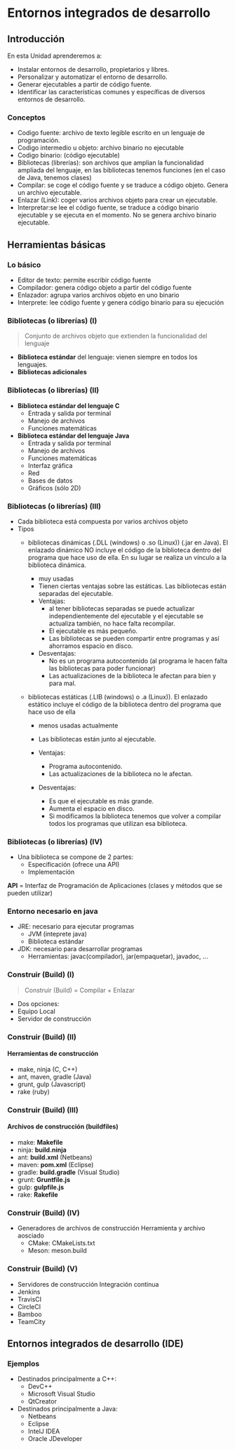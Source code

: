 # Entornos integrados de desarrollo


## Introducción


En esta Unidad aprenderemos a:

- Instalar entornos de desarrollo, propietarios y libres.
- Personalizar y automatizar el entorno de desarrollo.
- Generar ejecutables a partir de código fuente.
- Identificar las características comunes y específicas de diversos entornos de desarrollo.


### Conceptos

- Codigo fuente: archivo de texto legible escrito en un lenguaje de programación. 
- Codigo intermedio u objeto: archivo binario no ejecutable
- Codigo binario: (código ejecutable)
- Bibliotecas (librerías): son archivos que amplian la funcionalidad ampliada del lenguaje, en las bibliotecas tenemos funciones (en el caso de Java, tenemos clases)
- Compilar: se coge el código fuente y se traduce a código objeto. Genera un archivo ejecutable.
- Enlazar (Link): coger varios archivos objeto para crear un ejecutable.
- Interpretar:se lee el código fuente, se traduce a código binario ejecutable y se ejecuta en el momento. No se genera archivo binario ejecutable.



## Herramientas básicas


### Lo básico

- Editor de texto: permite escribir código fuente
- Compilador: genera código objeto a partir del código fuente
- Enlazador: agrupa varios archivos objeto en uno binario
- Interprete: lee código fuente y genera código binario para su ejecución


### Bibliotecas (o librerías) (I)

> Conjunto de archivos objeto que extienden la funcionalidad del lenguaje

- __Biblioteca estándar__ del lenguaje: vienen siempre en todos los lenguajes.
- __Bibliotecas adicionales__


### Bibliotecas (o librerías) (II)

- __Biblioteca estándar del lenguaje C__
  - Entrada y salida por terminal
  - Manejo de archivos
  - Funciones matemáticas
- __Biblioteca estándar del lenguaje Java__
  - Entrada y salida por terminal
  - Manejo de archivos
  - Funciones matemáticas
  - Interfaz gráfica 
  - Red
  - Bases de datos
  - Gráficos (sólo 2D)


### Bibliotecas (o librerías) (III)

- Cada biblioteca está compuesta por varios archivos objeto
- Tipos
  - bibliotecas dinámicas (.DLL (windows) o .so (Linux)) (.jar en Java). El enlazado dinámico NO incluye el código de la biblioteca dentro del programa que hace uso de ella. En su lugar se realiza un vínculo a la biblioteca dinámica.
    - muy usadas
    - Tienen ciertas ventajas sobre las estáticas. Las bibliotecas están separadas del ejecutable.
    - Ventajas: 
        - al tener bibliotecas separadas se puede actualizar independientemente del ejecutable y el ejecutable se actualiza     también, no hace falta recompilar.
        - El ejecutable es más pequeño.
        - Las bibliotecas se pueden compartir entre programas y así ahorramos espacio en disco.
    - Desventajas:
        - No es un programa autocontenido (al programa le hacen falta las bibliotecas para poder funcionar)
        - Las actualizaciones de la biblioteca le afectan para bien y para mal.
    
  - bibliotecas estáticas (.LIB (windows) o .a (Linux)).  El enlazado estático incluye el código de la biblioteca dentro del programa que hace uso de ella
    - menos usadas actualmente
    - Las bibliotecas están junto al ejecutable.
    - Ventajas: 
        - Programa autocontenido.
        - Las actualizaciones de la biblioteca no le afectan.
    
    - Desventajas:
        - Es que el ejecutable es más grande. 
        - Aumenta el espacio en disco. 
        - Si modificamos la biblioteca tenemos que volver a compilar todos los programas que utilizan esa biblioteca.
     
   


### Bibliotecas (o librerías) (IV)

- Una biblioteca se compone de 2 partes:
  - Especificación (ofrece una API)
  - Implementación 

__API__ = Interfaz de Programación de Aplicaciones (clases y métodos que se pueden utilizar)


### Entorno necesario en java

- JRE: necesario para ejecutar programas
  - JVM (inteprete java)
  - Biblioteca estándar
- JDK: necesario para desarrollar programas
  - Herramientas: javac(compilador), jar(empaquetar), javadoc, ...


### Construir (Build) (I) 

> Construir (Build) = Compilar + Enlazar

- Dos opciones:
 - Equipo Local
 - Servidor de construcción


### Construir (Build) (II) 
#### __Herramientas de construcción__

  - make, ninja (C, C++)
  - ant, maven, gradle (Java)
  - grunt, gulp (Javascript)
  - rake (ruby)


### Construir (Build) (III) 
#### __Archivos de construcción (buildfiles)__

  - make: __Makefile__
  - ninja: __build.ninja__
  - ant: __build.xml__ (Netbeans)
  - maven: __pom.xml__ (Eclipse)
  - gradle: __build.gradle__ (Visual Studio)
  - grunt: __Gruntfile.js__
  - gulp: __gulpfile.js__
  - rake: __Rakefile__


### Construir (Build) (IV) 

- Generadores de archivos de construcción
  Herramienta y archivo aosciado
  - CMake: CMakeLists.txt
  - Meson: meson.build  


### Construir (Build) (V) 

 - Servidores de construcción
  Integración continua
  - Jenkins 
  - TravisCI
  - CircleCI
  - Bamboo
  - TeamCity



## Entornos integrados de desarrollo (IDE)


### Ejemplos

- Destinados principalmente a C++:
  - DevC++
  - Microsoft Visual Studio
  - QtCreator
- Destinados principalmente a Java:
  - Netbeans
  - Eclipse
  - IntelJ IDEA
  - Oracle JDeveloper

 

